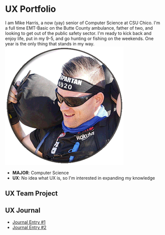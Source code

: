 # UX Portfolio
I am Mike Harris, a now (yay) senior of Computer Science at CSU Chico. I'm a full time EMT-Basic on the Butte County ambulance, father of two, and looking to get out of the public safety sector. I'm ready to kick back and enjoy life, put in my 9-5, and go hunting or fishing on the weekends. One year is the only thing that stands in my way.
![Myself](assets/avatar01.gif)
* **MAJOR**: Computer Science
* **UX**: No idea what UX is, so I'm interested in expanding my knowledge

## UX Team Project


## UX Journal

* [Journal Entry #1](journal-01/)
* [Journal Entry #2](journal201/)
